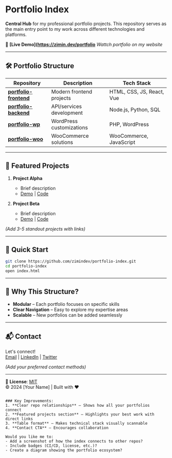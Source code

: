 # Portfolio Index

**Central Hub** for my professional portfolio projects. 
This repository serves as the main entry point to my work across different technologies and platforms.

🔗 **[Live Demo](https://zimin.dev/portfolio** *Wattch portfolio on my website*  

---

## 🛠️ Portfolio Structure

| Repository | Description | Tech Stack |
|------------|-------------|------------|
| **[portfolio-frontend](https://github.com/zimindev/portfolio-frontend)** | Modern frontend projects | HTML, CSS, JS, React, Vue |
| **[portfolio-backend](https://github.com/zimindev/portfolio-backend)** | API/services development | Node.js, Python, SQL |
| **[portfolio-wp](https://github.com/zimindev/portfolio-wp)** | WordPress customizations | PHP, WordPress |
| **[portfolio-woo](https://github.com/zimindev/portfolio-woo)** | WooCommerce solutions | WooCommerce, JavaScript |

---

## 🌟 Featured Projects

1. **Project Alpha**  
   - Brief description  
   - [Demo](#) | [Code](https://github.com/...)  

2. **Project Beta**  
   - Brief description  
   - [Demo](#) | [Code](https://github.com/...)  

*(Add 3-5 standout projects with links)*

---

## 🚀 Quick Start

```bash
git clone https://github.com/zimindev/portfolio-index.git
cd portfolio-index
open index.html
```

---

## 📌 Why This Structure?

- **Modular** – Each portfolio focuses on specific skills  
- **Clear Navigation** – Easy to explore my expertise areas  
- **Scalable** – New portfolios can be added seamlessly  

---

## 📬 Contact

Let's connect!  
[Email](#) | [LinkedIn](#) | [Twitter](#)  

*(Add your preferred contact methods)*  

---

📄 **License**: [MIT](LICENSE)  
© 2024 [Your Name] | Built with ❤️
```

### Key Improvements:
1. **Clear repo relationships** – Shows how all your portfolios connect  
2. **Featured projects section** – Highlights your best work with direct links  
3. **Table format** – Makes technical stack visually scannable  
4. **Contact CTA** – Encourages collaboration  

Would you like me to:  
- Add a screenshot of how the index connects to other repos?  
- Include badges (CI/CD, license, etc.)?  
- Create a diagram showing the portfolio ecosystem?
